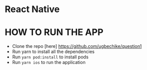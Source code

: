 # React Native

# HOW TO RUN THE APP
- Clone the repo [here] https://github.com/ugbechike/question1
- Run yarn to install all the dependencies
- Run `yarn pod:install` to install pods
- Run `yarn ios` to run the application
